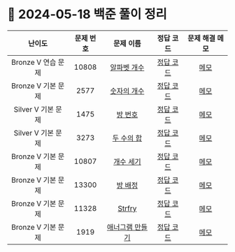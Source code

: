 # 📅 2024-05-18 백준 풀이 정리

| 난이도 | 문제 번호 | 문제 이름 | 정답 코드 | 문제 해결 메모 |
| :--: | :--: | :--: | :--: | :--: |
| Bronze V 연습 문제 | 10808 | [알파벳 개수](https://www.acmicpc.net/problem/10808) | [정답 코드](../bojSolutions/2025-05-18/10808.cpp) | [메모](../../bojSolutions/2025-05-18/10808_memo.md) |
| Bronze V 기본 문제 | 2577 | [숫자의 개수](https://www.acmicpc.net/problem/2577) | [정답 코드](../bojSolutions/2025-05-18/2577.cpp) | [메모](../../bojSolutions/2025-05-18/2577_memo.md) |
| Silver V 기본 문제 | 1475 | [방 번호](https://www.acmicpc.net/problem/1475) | [정답 코드](../bojSolutions/2025-05-18/1475.cpp) | [메모](../../bojSolutions/2025-05-18/1475_memo.md) |
| Silver V 기본 문제 | 3273 | [두 수의 합](https://www.acmicpc.net/problem/3273) | [정답 코드](../bojSolutions/2025-05-18/3273.cpp) | [메모](../../bojSolutions/2025-05-18/3273_memo.md) |
| Bronze V 기본 문제 | 10807 | [개수 세기](https://www.acmicpc.net/problem/10807) | [정답 코드](../bojSolutions/2025-05-18/10807.cpp) | [메모](../../bojSolutions/2025-05-18/10807_memo.md) |
| Bronze V 기본 문제 | 13300 | [방 배정](https://www.acmicpc.net/problem/13300) | [정답 코드](../bojSolutions/2025-05-18/13300.cpp) | [메모](../../bojSolutions/2025-05-18/13300_memo.md) |
| Bronze V 기본 문제 | 11328 | [Strfry](https://www.acmicpc.net/problem/11328) | [정답 코드](../bojSolutions/2025-05-18/11328.cpp) | [메모](../../bojSolutions/2025-05-18/11328_memo.md) |
| Bronze V 기본 문제 | 1919 | [애너그램 만들기](https://www.acmicpc.net/problem/1919) | [정답 코드](../bojSolutions/2025-05-18/1919.cpp) | [메모](../../bojSolutions/2025-05-18/1919_memo.md) |
